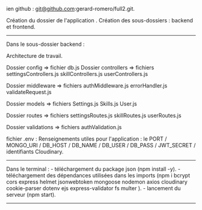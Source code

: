 ien github : git@github.com:gerard-romero/full2.git.

Création du dossier de l'application .
Création des sous-dossiers : backend et frontend.
________________________________________________________________________
Dans le sous-dossier backend :

Architecture de travail.

Dossier config => fichier db.js
Dossier controllers => fichiers settingsControllers.js
                                skillControllers.js
                                userControllers.js

Dossier middleware => fichiers  authMiddleware.js
                                errorHandler.js
                                validateRequest.js

Dossier models => fichiers  Settings.js
                            Skills.js
                            User.js

Dossier routes => fichiers  settingsRoutes.js
                            skillRoutes.js
                            userRoutes.js

Dossier validations => fichiers authValidation.js

fichier .env : Renseignements utiles pour l'application :
               le PORT / MONGO_URI / DB_HOST / DB_NAME / DB_USER /
               DB_PASS / JWT_SECRET / identifiants Cloudinary.
__________________________________________________________________________

Dans le terminal : 
    - téléchargement du package json (npm install -y).
    - téléchargement des dépendances utilisées dans les imports
      (npm i bcrypt cors express helmet jsonwebtoken mongoose nodemon axios cloudinary cookie-parser dotenv ejs express-validator fs multer ).
    - lancement du serveur (npm start).

______________________________________________________________________________________________________________________________________________________